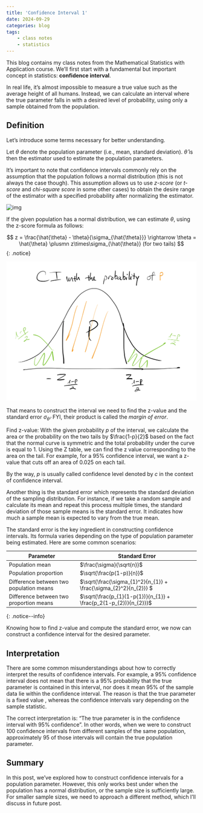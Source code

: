 ```yaml
---
title: 'Confidence Interval 1'
date: 2024-09-29
categories: blog
tags:
    - class notes
    - statistics
---
```


This blog contains my class notes from the Mathematical Statistics with Application course. We’ll first start with a fundamental but important concept in statistics: **confidence interval**.

In real life, it’s almost impossible to measure a true value such as the average height of all humans. Instead, we can calculate an interval where the true parameter falls in with a desired level of probability, using only a sample obtained from the population.

## Definition
Let’s introduce some terms necessary for better understanding. 

Let $\theta$ denote the population parameter (i.e., mean, standard deviation). $\hat{\theta}$ is then the estimator used to estimate the population parameters.

It’s important to note that confidence intervals commonly rely on the assumption that the population follows a normal distribution (this is not always the case though). This assumption allows us to use *z-score* (or *t-score* and *chi-square score* in some other cases) to obtain the desire range of the estimator with a specified probability after normalizing the estimator.

![img]('/assets/classnote_photos/CI-photo1.png')

If the given population has a normal distribution, we can estimate $\theta$, using the z-score formula as follows:

$$ z = \frac{\hat{\theta} - \theta}{\sigma_{\hat{\theta}}} \rightarrow \theta = \hat{\theta} \plusmn z\times\sigma_{\hat{\theta}} (for two tails) $${: .notice}

![img](/assets/classnote_photos/CI-photo2.png)

That means to construct the interval we need to find the z-value and the standard error $\sigma_{\hat{\theta}}$. FYI, their product is called the *margin of error*.

Find z-value: With the given probability *p* of the interval, we calculate the area or the probability on the two tails by $\frac{1-p}{2}$ based on the fact that the normal curve is symmetric and the total probability under the curve is equal to 1. Using the Z table, we can find the z value corresponding to the area on the tail. For example, for a 95% confidence interval, we want a z-value that cuts off an area of 0.025 on each tail.

By the way, *p* is usually called confidence level denoted by *c* in the context of confidence interval.

Another thing is the standard error which represents the standard deviation of the sampling distribution. For instance, if we take a random sample and calculate its mean and repeat this process multiple times, the standard deviation of those sample means is the standard error. It indicates how much a sample mean is expected to vary from the true mean.

The standard error is the key ingredient in constructing confidence intervals. Its formula varies depending on the type of population parameter being estimated. Here are some common scenarios: 

|Parameter|Standard Error|
|-----|-----|
|Population mean| $\frac{\sigma}{\sqrt{n}}$ |
|Population proportion| $\sqrt{\frac{p(1-p)}{n}}$ |
|Difference between two population means| $\sqrt{\frac{\sigma_{1}^2}{n_{1}} + \frac{\sigma_{2}^2}{n_{2}}} $ |
|Difference between two proportion means| $\sqrt{\frac{p_{1}(1-p{1})}{n_{1}} + \frac{p_2(1-p_{2})}{n_{2}}}$ |
{: .notice--info}

Knowing how to find z-value and compute the standard error, we now can construct a confidence interval for the desired parameter.

## Interpretation
There are some common misunderstandings about how to correctly interpret the results of confidence intervals. For example, a 95% confidence interval does not mean that there is a 95% probability that the true parameter is contained in this interval, nor does it mean 95% of the sample data lie within the confidence interval. The reason is that the true parameter is a fixed value , whereas the confidence intervals vary depending on the sample statistic. 

The correct interpretation is: “The true parameter is in the confidence interval with 95% confidence”. In other words, when we were to construct 100 confidence intervals from different samples of the same population, approximately 95 of those intervals will contain the true population parameter.

## Summary
In this post, we’ve explored how to construct confidence intervals for a population parameter. However, this only works best under when the population has a normal distribution, or the sample size is sufficiently large. For smaller sample sizes, we need to approach a different method, which I’ll discuss in future post.
